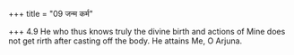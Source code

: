 +++
title = "09 जन्म कर्म"

+++
4.9 He who thus knows truly the divine birth and actions of Mine does
not get rirth after casting off the body. He attains Me, O Arjuna.
